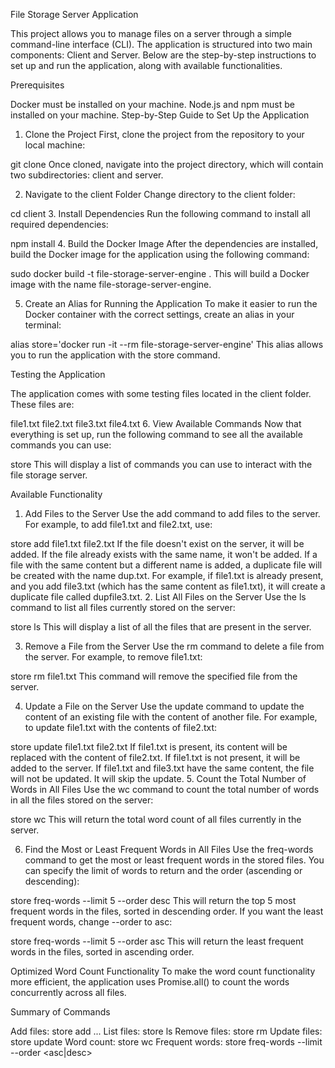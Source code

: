 File Storage Server Application

This project allows you to manage files on a server through a simple command-line interface (CLI). The application is structured into two main components: Client and Server. Below are the step-by-step instructions to set up and run the application, along with available functionalities.

Prerequisites

Docker must be installed on your machine.
Node.js and npm must be installed on your machine.
Step-by-Step Guide to Set Up the Application

1. Clone the Project
First, clone the project from the repository to your local machine:

git clone <repository-url>
Once cloned, navigate into the project directory, which will contain two subdirectories: client and server.

2. Navigate to the client Folder
Change directory to the client folder:

cd client
3. Install Dependencies
Run the following command to install all required dependencies:

npm install
4. Build the Docker Image
After the dependencies are installed, build the Docker image for the application using the following command:

sudo docker build -t file-storage-server-engine .
This will build a Docker image with the name file-storage-server-engine.

5. Create an Alias for Running the Application
To make it easier to run the Docker container with the correct settings, create an alias in your terminal:

alias store='docker run -it --rm file-storage-server-engine'
This alias allows you to run the application with the store command.

Testing the Application

The application comes with some testing files located in the client folder. These files are:

file1.txt
file2.txt
file3.txt
file4.txt
6. View Available Commands
Now that everything is set up, run the following command to see all the available commands you can use:

store
This will display a list of commands you can use to interact with the file storage server.

Available Functionality

1. Add Files to the Server
Use the add command to add files to the server. For example, to add file1.txt and file2.txt, use:

store add file1.txt file2.txt
If the file doesn't exist on the server, it will be added.
If the file already exists with the same name, it won't be added.
If a file with the same content but a different name is added, a duplicate file will be created with the name dup<original-filename>.txt. For example, if file1.txt is already present, and you add file3.txt (which has the same content as file1.txt), it will create a duplicate file called dupfile3.txt.
2. List All Files on the Server
Use the ls command to list all files currently stored on the server:

store ls
This will display a list of all the files that are present in the server.

3. Remove a File from the Server
Use the rm command to delete a file from the server. For example, to remove file1.txt:

store rm file1.txt
This command will remove the specified file from the server.

4. Update a File on the Server
Use the update command to update the content of an existing file with the content of another file. For example, to update file1.txt with the contents of file2.txt:

store update file1.txt file2.txt
If file1.txt is present, its content will be replaced with the content of file2.txt.
If file1.txt is not present, it will be added to the server.
If file1.txt and file3.txt have the same content, the file will not be updated. It will skip the update.
5. Count the Total Number of Words in All Files
Use the wc command to count the total number of words in all the files stored on the server:

store wc
This will return the total word count of all files currently in the server.

6. Find the Most or Least Frequent Words in All Files
Use the freq-words command to get the most or least frequent words in the stored files. You can specify the limit of words to return and the order (ascending or descending):

store freq-words --limit 5 --order desc
This will return the top 5 most frequent words in the files, sorted in descending order. If you want the least frequent words, change --order to asc:

store freq-words --limit 5 --order asc
This will return the least frequent words in the files, sorted in ascending order.

Optimized Word Count Functionality
To make the word count functionality more efficient, the application uses Promise.all() to count the words concurrently across all files.

Summary of Commands

Add files:
store add <file1> <file2> ...
List files:
store ls
Remove files:
store rm <filename>
Update files:
store update <oldfilename> <newfilename>
Word count:
store wc
Frequent words:
store freq-words --limit <number> --order <asc|desc>
